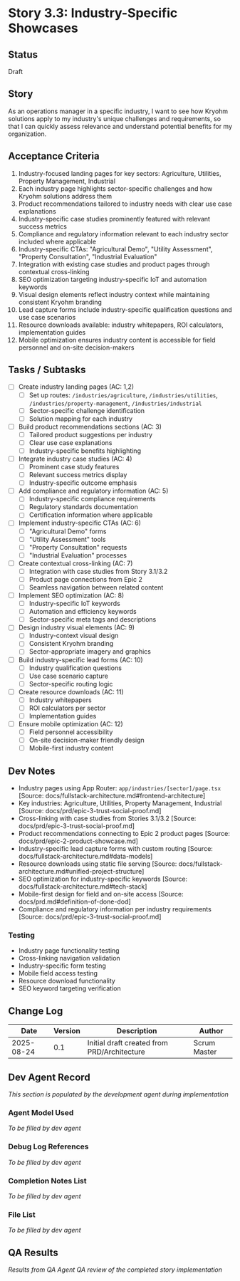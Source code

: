 # Story 3.3: Industry-Specific Showcases

## Status
Draft

## Story
As an operations manager in a specific industry,
I want to see how Kryohm solutions apply to my industry's unique challenges and requirements,
so that I can quickly assess relevance and understand potential benefits for my organization.

## Acceptance Criteria
1. Industry-focused landing pages for key sectors: Agriculture, Utilities, Property Management, Industrial
2. Each industry page highlights sector-specific challenges and how Kryohm solutions address them
3. Product recommendations tailored to industry needs with clear use case explanations
4. Industry-specific case studies prominently featured with relevant success metrics
5. Compliance and regulatory information relevant to each industry sector included where applicable
6. Industry-specific CTAs: "Agricultural Demo", "Utility Assessment", "Property Consultation", "Industrial Evaluation"
7. Integration with existing case studies and product pages through contextual cross-linking
8. SEO optimization targeting industry-specific IoT and automation keywords
9. Visual design elements reflect industry context while maintaining consistent Kryohm branding
10. Lead capture forms include industry-specific qualification questions and use case scenarios
11. Resource downloads available: industry whitepapers, ROI calculators, implementation guides
12. Mobile optimization ensures industry content is accessible for field personnel and on-site decision-makers

## Tasks / Subtasks
- [ ] Create industry landing pages (AC: 1,2)
  - [ ] Set up routes: `/industries/agriculture`, `/industries/utilities`, `/industries/property-management`, `/industries/industrial`
  - [ ] Sector-specific challenge identification
  - [ ] Solution mapping for each industry
- [ ] Build product recommendations sections (AC: 3)
  - [ ] Tailored product suggestions per industry
  - [ ] Clear use case explanations
  - [ ] Industry-specific benefits highlighting
- [ ] Integrate industry case studies (AC: 4)
  - [ ] Prominent case study features
  - [ ] Relevant success metrics display
  - [ ] Industry-specific outcome emphasis
- [ ] Add compliance and regulatory information (AC: 5)
  - [ ] Industry-specific compliance requirements
  - [ ] Regulatory standards documentation
  - [ ] Certification information where applicable
- [ ] Implement industry-specific CTAs (AC: 6)
  - [ ] "Agricultural Demo" forms
  - [ ] "Utility Assessment" tools
  - [ ] "Property Consultation" requests
  - [ ] "Industrial Evaluation" processes
- [ ] Create contextual cross-linking (AC: 7)
  - [ ] Integration with case studies from Story 3.1/3.2
  - [ ] Product page connections from Epic 2
  - [ ] Seamless navigation between related content
- [ ] Implement SEO optimization (AC: 8)
  - [ ] Industry-specific IoT keywords
  - [ ] Automation and efficiency keywords
  - [ ] Sector-specific meta tags and descriptions
- [ ] Design industry visual elements (AC: 9)
  - [ ] Industry-context visual design
  - [ ] Consistent Kryohm branding
  - [ ] Sector-appropriate imagery and graphics
- [ ] Build industry-specific lead forms (AC: 10)
  - [ ] Industry qualification questions
  - [ ] Use case scenario capture
  - [ ] Sector-specific routing logic
- [ ] Create resource downloads (AC: 11)
  - [ ] Industry whitepapers
  - [ ] ROI calculators per sector
  - [ ] Implementation guides
- [ ] Ensure mobile optimization (AC: 12)
  - [ ] Field personnel accessibility
  - [ ] On-site decision-maker friendly design
  - [ ] Mobile-first industry content

## Dev Notes
- Industry pages using App Router: `app/industries/[sector]/page.tsx` [Source: docs/fullstack-architecture.md#frontend-architecture]
- Key industries: Agriculture, Utilities, Property Management, Industrial [Source: docs/prd/epic-3-trust-social-proof.md]
- Cross-linking with case studies from Stories 3.1/3.2 [Source: docs/prd/epic-3-trust-social-proof.md]
- Product recommendations connecting to Epic 2 product pages [Source: docs/prd/epic-2-product-showcase.md]
- Industry-specific lead capture forms with custom routing [Source: docs/fullstack-architecture.md#data-models]
- Resource downloads using static file serving [Source: docs/fullstack-architecture.md#unified-project-structure]
- SEO optimization for industry-specific keywords [Source: docs/fullstack-architecture.md#tech-stack]
- Mobile-first design for field and on-site access [Source: docs/prd.md#definition-of-done-dod]
- Compliance and regulatory information per industry requirements [Source: docs/prd/epic-3-trust-social-proof.md]

### Testing
- Industry page functionality testing
- Cross-linking navigation validation
- Industry-specific form testing
- Mobile field access testing
- Resource download functionality
- SEO keyword targeting verification

## Change Log
| Date | Version | Description | Author |
|------|---------|-------------|--------|
| 2025-08-24 | 0.1 | Initial draft created from PRD/Architecture | Scrum Master |

## Dev Agent Record
*This section is populated by the development agent during implementation*

### Agent Model Used
*To be filled by dev agent*

### Debug Log References
*To be filled by dev agent*

### Completion Notes List
*To be filled by dev agent*

### File List
*To be filled by dev agent*

## QA Results
*Results from QA Agent QA review of the completed story implementation*
